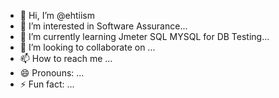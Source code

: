 - 👋 Hi, I’m @ehtiism
- 👀 I’m interested in Software Assurance...
- 🌱 I’m currently learning Jmeter SQL MYSQL for DB Testing...
- 💞️ I’m looking to collaborate on ...
- 📫 How to reach me ...
- 😄 Pronouns: ...
- ⚡ Fun fact: ...

<!---
ehtiism/ehtiism is a ✨ special ✨ repository because its `README.md` (this file) appears on your GitHub profile.
You can click the Preview link to take a look at your changes.
--->

